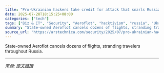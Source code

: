 ```yaml
---
title: "Pro-Ukrainian hackers take credit for attack that snarls Russian flight travel"
date: 2025-07-28T18:15:25+08:00
categories: ["tech"]
tags: ["Biz & IT", "Security", "Aeroflot", "hacktivism", "russia", "Ukraine"]
summary: "State-owned Aeroflot cancels dozens of flights, stranding travelers throughout Russia."
source_url: "https://arstechnica.com/security/2025/07/pro-ukrainian-hackers-take-credit-for-attack-that-snarls-russian-flight-travel/"
---
```


State-owned Aeroflot cancels dozens of flights, stranding travelers throughout Russia.

---

*来源: [原文链接](https://arstechnica.com/security/2025/07/pro-ukrainian-hackers-take-credit-for-attack-that-snarls-russian-flight-travel/)*
